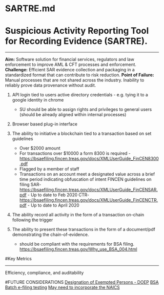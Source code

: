 # SARTRE.md

# Suspicious Activity Reporting Tool for Recording Evidence (SARTRE).
___
**Aim:** Software solution for financial services, regulators and law enforcement to improve AML & CFT processes and enforcement.
**Challenge:** Efficient SAR evidence collection and packaging in a standardized format that can contribute to risk reduction. 
**Point of Failure:** Manual processes that are not shared across the industry. Inability to reliably prove data provenance without audit.
1. API login tied to users active directory credentials - e.g. tying it to a google identity in chrome
    - SU should be able to assign rights and privileges to general users (should be already aligned within internal processes)

2. Browser based plug-in interface
3. The ability to initiative a blockchain tied to a transaction based on set guidelines
    - Over $2000 amount
    - For transactions over $10000 a form 8300 is required - https://bsaefiling.fincen.treas.gov/docs/XMLUserGuide_FinCEN8300.pdf
    - Flagged by a member of staff 
    - Transactions on an account meet a designated value across a brief time period indicating obfuscation of intent
FINCEN guidelines on filing SAR- https://bsaefiling.fincen.treas.gov/docs/XMLUserGuide_FinCENSAR.pdf - Up to date to Feb 2020
                            CTR- https://bsaefiling.fincen.treas.gov/docs/XMLUserGuide_FinCENCTR.pdf - Up to date to April 2020
                            
4. The ability record all activity in the form of a transaction on-chain following the trigger
5. The ability to present these transactions in the form of a document/pdf demonstrating the chain-of-evidence.
    - should be compliant with the requirements for BSA filing. https://bsaefiling.fincen.treas.gov/Why_use_BSA_004.html

#Key Metrics 
___
Efficiency, compliance, and auditability

#FUTURE CONSIDERATIONS
[Designation of Exempted Persons - DOEP](https://bsaefiling.fincen.treas.gov/docs/XMLUserGuide_FinCENDOEP.pdf)
[BSA Batch e-filing testing](https://bsaefiling.fincen.treas.gov/docs/TestingProcedures.pdf)
[May need to incorporate the NAICS](https://bsaefiling.fincen.treas.gov/docs/NAICS.pdf)
